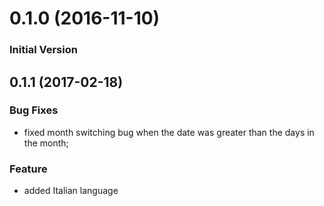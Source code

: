 # 0.1.0 (2016-11-10)

### Initial Version

## 0.1.1 (2017-02-18)


### Bug Fixes

* fixed month switching bug when the date was greater than the days in the month;

### Feature

* added Italian language

